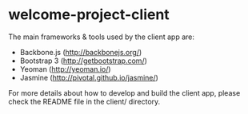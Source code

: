 welcome-project-client
======================

The main frameworks & tools used by the client app are:

* Backbone.js (http://backbonejs.org/)
* Bootstrap 3 (http://getbootstrap.com/)
* Yeoman (http://yeoman.io/)
* Jasmine (http://pivotal.github.io/jasmine/)

For more details about how to develop and build the client app, please check the README file in the client/ directory.

